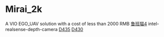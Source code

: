 # Mirai_2k
A VIO EGO_UAV solution with a cost of less than 2000 RMB
[鲁班猫4](https://doc.embedfire.com/products/link/zh/latest/linux/ebf_lubancat.html)
intel-realsense-depth-camera
[D435](https://www.intel.cn/content/www/cn/zh/products/sku/128255/intel-realsense-depth-camera-d435/specifications.html)
[D430](https://www.intel.cn/content/www/cn/zh/products/sku/98320/intel-realsense-depth-module-d430/specifications.html)
